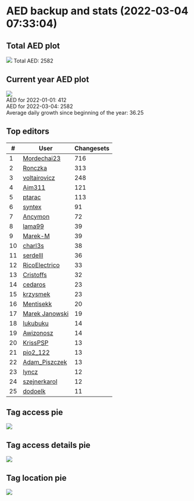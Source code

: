 # AED backup and stats (2022-03-04 07:33:04)


## Total AED plot
![](report_data/total_aed.png)
Total AED: 2582

## Current year AED plot
![](report_data/current_year_aed.png)\
AED for 2022-01-01: 412\
AED for 2022-03-04: 2582\
Average daily growth since beginning of the year: 36.25

## Top editors
| # | User | Changesets |
| ------------- | ------------- | ------------- |
| 1 | [Mordechai23](<https://www.openstreetmap.org/user/Mordechai23>) | 716 |
| 2 | [Ronczka](<https://www.openstreetmap.org/user/Ronczka>) | 313 |
| 3 | [voltairovicz](<https://www.openstreetmap.org/user/voltairovicz>) | 248 |
| 4 | [Aim311](<https://www.openstreetmap.org/user/Aim311>) | 121 |
| 5 | [ptarac](<https://www.openstreetmap.org/user/ptarac>) | 113 |
| 6 | [syntex](<https://www.openstreetmap.org/user/syntex>) | 91 |
| 7 | [Ancymon](<https://www.openstreetmap.org/user/Ancymon>) | 72 |
| 8 | [lama99](<https://www.openstreetmap.org/user/lama99>) | 39 |
| 9 | [Marek-M](<https://www.openstreetmap.org/user/Marek-M>) | 39 |
| 10 | [charl3s](<https://www.openstreetmap.org/user/charl3s>) | 38 |
| 11 | [serdelll](<https://www.openstreetmap.org/user/serdelll>) | 36 |
| 12 | [RicoElectrico](<https://www.openstreetmap.org/user/RicoElectrico>) | 33 |
| 13 | [Cristoffs](<https://www.openstreetmap.org/user/Cristoffs>) | 32 |
| 14 | [cedaros](<https://www.openstreetmap.org/user/cedaros>) | 23 |
| 15 | [krzysmek](<https://www.openstreetmap.org/user/krzysmek>) | 23 |
| 16 | [Mentisekk](<https://www.openstreetmap.org/user/Mentisekk>) | 20 |
| 17 | [Marek Janowski](<https://www.openstreetmap.org/user/Marek Janowski>) | 19 |
| 18 | [lukubuku](<https://www.openstreetmap.org/user/lukubuku>) | 14 |
| 19 | [Awizonosz](<https://www.openstreetmap.org/user/Awizonosz>) | 14 |
| 20 | [KrissPSP](<https://www.openstreetmap.org/user/KrissPSP>) | 13 |
| 21 | [pio2_122](<https://www.openstreetmap.org/user/pio2_122>) | 13 |
| 22 | [Adam_Piszczek](<https://www.openstreetmap.org/user/Adam_Piszczek>) | 13 |
| 23 | [lyncz](<https://www.openstreetmap.org/user/lyncz>) | 12 |
| 24 | [szejnerkarol](<https://www.openstreetmap.org/user/szejnerkarol>) | 12 |
| 25 | [dodoelk](<https://www.openstreetmap.org/user/dodoelk>) | 11 |

## Tag access pie
![](report_data/tag_access.png)

## Tag access details pie
![](report_data/tag_access_details.png)

## Tag location pie
![](report_data/tag_location.png)
